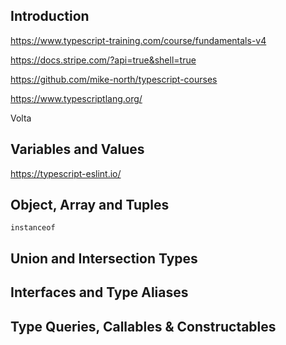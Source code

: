 ## Introduction

https://www.typescript-training.com/course/fundamentals-v4

https://docs.stripe.com/?api=true&shell=true

https://github.com/mike-north/typescript-courses

https://www.typescriptlang.org/

Volta

## Variables and Values

https://typescript-eslint.io/

## Object, Array and Tuples

`instanceof`

## Union and Intersection Types

## Interfaces and Type Aliases

## Type Queries, Callables & Constructables
